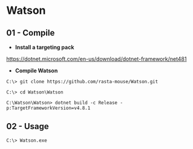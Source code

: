 # Watson

## 01 - Compile

- **Install a targeting pack**

https://dotnet.microsoft.com/en-us/download/dotnet-framework/net481

- **Compile Watson**

```
C:\> git clone https://github.com/rasta-mouse/Watson.git

C:\> cd Watson\Watson

C:\Watson\Watson> dotnet build -c Release -p:TargetFrameworkVersion=v4.8.1
```

## 02 - Usage

`C:\> Watson.exe`